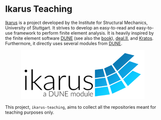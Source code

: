 # Ikarus Teaching

[Ikarus](https://ikarus-project.github.io/) is a project developed by the Institute for Structural Mechanics, University of Stuttgart.
It strives to develop an easy-to-read and easy-to-use framework to perform finite element analysis.
It is heavily inspired by the finite element software [DUNE](https://dune-project.org/) (see also the
[book](https://www.springer.com/gp/book/9783030597016)),
[deal.II](https://www.dealii.org/), and [Kratos](https://github.com/KratosMultiphysics/Kratos).
Furthermore, it directly uses several modules from [DUNE](https://dune-project.org/).

<p align="center"><img src="Images/BigLogo_transparement_black.png" alt="Ikarus Logo" width="400"/></p>

This project, `ikarus-teaching`, aims to collect all the repositories meant for teaching purposes only.
